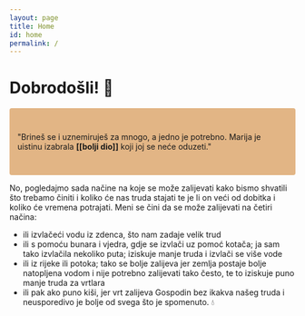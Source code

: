 ```yaml
---
layout: page
title: Home
id: home
permalink: /
---
```


# Dobrodošli! 🌱

<p style="padding: 3em 1em; background: #e2b585; border-radius: 4px;">
  "Brineš se i uznemiruješ za mnogo, a jedno je potrebno. Marija je uistinu izabrala <span style="font-weight: bold">[[bolji dio]]</span> koji joj se neće oduzeti."
</p>

No, pogledajmo sada načine na koje se može zalijevati kako bismo shvatili što trebamo činiti i koliko će nas truda stajati te je li on veći od dobitka i koliko će vremena potrajati. Meni se čini da se može zalijevati na četiri načina:
- ili izvlačeći vodu iz zdenca, što nam zadaje velik trud
- ili s pomoću bunara i vjedra, gdje se izvlači uz pomoć kotača; ja sam tako izvlačila nekoliko puta; iziskuje manje truda i izvlači se više vode
- ili iz rijeke ili potoka; tako se bolje zalijeva jer zemlja postaje bolje natopljena vodom i nije potrebno zalijevati tako često, te to iziskuje puno manje truda za vrtlara
- ili pak ako puno kiši, jer vrt zalijeva Gospodin bez ikakva našeg truda i neusporedivo je bolje od svega što je spomenuto. 💧

<style>
  .wrapper {
    max-width: 46em;
  }
</style>
